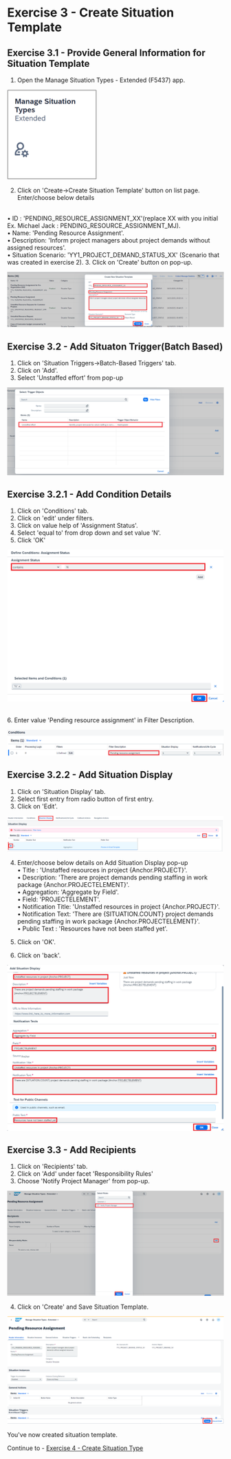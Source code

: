 # Exercise 3 - Create Situation Template

## Exercise 3.1 - Provide General Information for Situation Template

1. Open the Manage Situation Types - Extended (F5437) app.

![Alt text](/exercises/ex3/images/mst_ext.png)

2. Click on 'Create->Create Situation Template' button on list page. Enter/choose below details

<br>• ID : 'PENDING_RESOURCE_ASSIGNMENT_XX'(replace XX with you initial Ex. Michael Jack : PENDING_RESOURCE_ASSIGNMENT_MJ).
<br>• Name: 'Pending Resource Assignment'.
<br>• Description: 'Inform project managers about project demands without assigned resources'.
<br>• Situation Scenario: 'YY1_PROJECT_DEMAND_STATUS_XX' (Scenario that was created in exercise 2).
3. Click on 'Create' button on pop-up.

![Alt text](/exercises/ex3/images/create_tmpl_pop_up.png)

## Exercise 3.2 - Add Situaton Trigger(Batch Based)
1. Click on 'Situation Triggers->Batch-Based Triggers' tab.
2. Click on 'Add'.
3. Select 'Unstaffed effort' from pop-up

![Alt text](/exercises/ex3/images/sit_trig_add.png)

## Exercise 3.2.1 - Add Condition Details
1. Click on 'Conditions' tab.
2. Click on 'edit' under filters.
3. Click on value help of 'Assignment Status'.
4. Select 'equal to' from drop down and set value 'N'.
5. Click 'OK'

![Alt text](/exercises/ex3/images/cond_set.png)

<br>6. Enter value 'Pending resource assignment' in Filter Description.

![Alt text](/exercises/ex3/images/conditions.png)

## Exercise 3.2.2 - Add Situation Display
1. Click on 'Situation Display' tab.
2. Select first entry from radio button of first entry.
3. Click on 'Edit'.

![Alt text](/exercises/ex3/images/sit_display.png)

4. Enter/choose below details on Add Situation Display pop-up
<br>• Title : 'Unstaffed resources in project {Anchor.PROJECT}'.
<br>• Description: 'There are project demands pending staffing in work package {Anchor.PROJECTELEMENT}'.
<br>• Aggregation: 'Aggregate by Field'.
<br>• Field: 'PROJECTELEMENT'.
<br>• Notification Title: 'Unstaffed resources in project {Anchor.PROJECT}'.
<br>• Notification Text: 'There are {SITUATION.COUNT} project demands pending staffing in work package {Anchor.PROJECTELEMENT}'.
<br>• Public Text : 'Resources have not been staffed yet'.

5. Click on 'OK'.
6. Click on 'back'.

![Alt text](/exercises/ex3/images/sit_display_details.png)

## Exercise 3.3 - Add Recipients
1. Click on 'Recipients' tab.
2. Click on 'Add' under facet 'Responsibility Rules'
3. Choose 'Notify Project Manager' from pop-up.

![Alt text](/exercises/ex3/images/team_cat.png)

4. Click on 'Create' and Save Situation Template.

![Alt text](/exercises/ex3/images/save_st_tmpl.png)

You've now created situation template.

Continue to - [Exercise 4 - Create Situation Type  ](../ex4/README.md)







